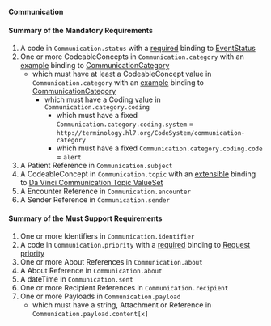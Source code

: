 **Communication**

#### Summary of the Mandatory Requirements
1.  A  code  in `Communication.status`
with a [required](http://hl7.org/fhir/R4/terminologies.html#required)
 binding to [EventStatus](http://hl7.org/fhir/ValueSet/event-status|4.0.0)
1. One or more  CodeableConcepts  in `Communication.category`
with an [example](http://hl7.org/fhir/R4/terminologies.html#example)
 binding to [CommunicationCategory](http://hl7.org/fhir/ValueSet/communication-category)
   - which must have at least  a  CodeableConcept value  in `Communication.category`
with an [example](http://hl7.org/fhir/R4/terminologies.html#example)
 binding to [CommunicationCategory](http://hl7.org/fhir/ValueSet/communication-category)
      - which must have a  Coding value  in `Communication.category.coding`
         - which must have a fixed `Communication.category.coding.system` = `http://terminology.hl7.org/CodeSystem/communication-category`
         - which must have a fixed `Communication.category.coding.code` = `alert`
1.  A Patient Reference  in `Communication.subject`
1.  A  CodeableConcept  in `Communication.topic`
with an [extensible](http://hl7.org/fhir/R4/terminologies.html#extensible)
 binding to [Da Vinci Communication Topic ValueSet](ValueSet-communication-topic.html)
1.  A Encounter Reference  in `Communication.encounter`
1.  A Sender Reference  in `Communication.sender`

#### Summary of the Must Support Requirements
1. One or more  Identifiers  in `Communication.identifier`
1.  A  code  in `Communication.priority`
with a [required](http://hl7.org/fhir/R4/terminologies.html#required)
 binding to [Request priority](http://hl7.org/fhir/ValueSet/request-priority|4.0.0)
1. One or more About References  in `Communication.about`
1.  A About Reference  in `Communication.about`
1.  A  dateTime  in `Communication.sent`
1. One or more Recipient References  in `Communication.recipient`
1. One or more  Payloads  in `Communication.payload`
   - which must have a  string, Attachment or Reference in `Communication.payload.content[x]`